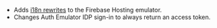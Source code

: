 - Adds [i18n rewrites](https://firebase.google.com/docs/hosting/i18n-rewrites) to the Firebase Hosting emulator.
- Changes Auth Emulator IDP sign-in to always return an access token.
